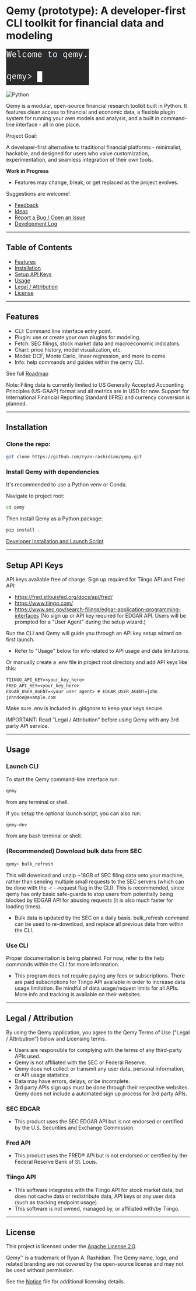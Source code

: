 # Qemy (prototype): A developer-first CLI toolkit for financial data and modeling

![Header Screenshot](assets/qemy_welcome.png)

![Python](https://img.shields.io/badge/Python-3.12-blue?logo=python)

Qemy is a modular, open-source financial research toolkit built in Python. It features clean access to financial and economic data, a flexible plugin system for running your own models and analysis, and a built in command-line interface - all in one place.

Project Goal: 

A developer-first alternative to traditional financial platforms - minimalist, hackable, and designed for users who value customization, experimentation, and seamless integration of their own tools.

**Work in Progress**
- Features may change, break, or get replaced as the project evolves.

Suggestions are welcome!

- [Feedback](https://github.com/ryan-rashidian/qemy/discussions/1)
- [Ideas](https://github.com/ryan-rashidian/qemy/discussions/2)
- [Report a Bug / Open an Issue](https://github.com/ryan-rashidian/qemy/issues/new)
- [Development Log](DEVLOG.md)

---

## Table of Contents

- [Features](#features)
- [Installation](#installation)
- [Setup API Keys](#setup-api-keys)
- [Usage](#usage)
- [Legal / Attribution](#legal--attribution)
- [License](#license)

---

## Features

- CLI: Command line interface entry point.
- Plugin: use or create your own plugins for modeling.
- Fetch: SEC filings, stock market data and macroeconomic indicators.
- Chart: price history, model visualization, etc.
- Model: DCF, Monte Carlo, linear regression, and more to come.
- Info: help commands and guides within the qemy CLI.

See full [Roadmap](ROADMAP.md)

Note: Filing data is currently limited to US Generally Accepted Accounting Principles (US-GAAP) format and all metrics are in USD for now. Support for International Financial Reporting Standard (IFRS) and currency conversion is planned. 

---

## Installation 

### Clone the repo:

```bash
git clone https://github.com/ryan-rashidian/qemy.git
```

### Install Qemy with dependencies

It's recommended to use a Python venv or Conda.

Navigate to project root:

```bash
cd qemy
```

Then install Qemy as a Python package:

```bash
pip install .
```

[Developer Installation and Launch Script](docs/dev_setup.md)

---

## Setup API Keys

API keys available free of charge. Sign up required for Tiingo API and Fred API:

- https://fred.stlouisfed.org/docs/api/fred/
- https://www.tiingo.com/
- https://www.sec.gov/search-filings/edgar-application-programming-interfaces (No sign up or API key required for EDGAR API. Users will be prompted for a "User Agent" during the setup wizard.)

Run the CLI and Qemy will guide you through an API key setup wizard on first launch.

- Refer to "Usage" below for info related to API usage and data limitations.

Or manually create a .env file in project root directory and add API keys like this:

```env
TIINGO_API_KEY=<your_key_here>
FRED_API_KEY=<your_key_here>
EDGAR_USER_AGENT=<your user agent> # EDGAR_USER_AGENT=john johndoe@example.com
```

Make sure .env is included in .gitignore to keep your keys secure.

IMPORTANT: Read "Legal / Attribution" before using Qemy with any 3rd party API service.

---

## Usage

### Launch CLI

To start the Qemy command-line interface run:

```bash
qemy
```

from any terminal or shell.

If you setup the optional launch script, you can also run: 

```bash
qemy-dev
```

from any bash terminal or shell.

### (Recommended) Download bulk data from SEC

```bash
qemy> bulk_refresh
```

This will download and unzip ~18GB of SEC filing data onto your machine, rather than sending multiple small requests to the SEC servers (which can be done with the -r --request flag in the CLI). This is recommended, since qemy has only basic safe-guards to stop users from potentially being blocked by EDGAR API for abusing requests (it is also much faster for loading times). 

- Bulk data is updated by the SEC on a daily basis. bulk_refresh command can be used to re-download, and replace all previous data from within the CLI. 

### Use CLI

Proper documentation is being planned. For now, refer to the help commands within the CLI for more information.

- This program does not require paying any fees or subscriptions. There are paid subscriptions for Tiingo API available in order to increase data usage limitation. Be mindful of data usage/request limits for all APIs. More info and tracking is available on their websites.

---

## Legal / Attribution

By using the Qemy application, you agree to the Qemy Terms of Use ("Legal / Attribution") below and Licensing terms.

- Users are responsible for complying with the terms of any third-party APIs used.
- Qemy is not affiliated with the SEC or Federal Reserve.
- Qemy does not collect or transmit any user data, personal information, or API usage statistics.
- Data may have errors, delays, or be incomplete.
- 3rd party APIs sign ups must be done through their respective websites. Qemy does not include a automated sign up process for 3rd party APIs.

### SEC EDGAR

- This product uses the SEC EDGAR API but is not endorsed or certified by the U.S. Securities and Exchange Commission.

### Fred API

- This product uses the FRED® API but is not endorsed or certified by the Federal Reserve Bank of St. Louis.

### Tiingo API

- This software integrates with the Tiingo API for stock market data, but does not cache data or redistribute data, API keys or any user data (such as tracking endpoint usage).
- This software is not owned, managed by, or affiliated with/by Tiingo.

---

## License

This project is licensed under the [Apache License 2.0](LICENSE).

Qemy™ is a trademark of Ryan A. Rashidian.
The Qemy name, logo, and related branding are not covered by the open-source license and may not be used without permission.

See the [Notice](NOTICE) file for additional licensing details.

